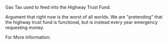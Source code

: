 Gas Tax used to feed into the Highway Trust Fund. 


Argument that right now is the worst of all worlds. We are "pretending" that the highway trust fund is functional, but is instead every year emergency requesting money. 

For More Information: 

